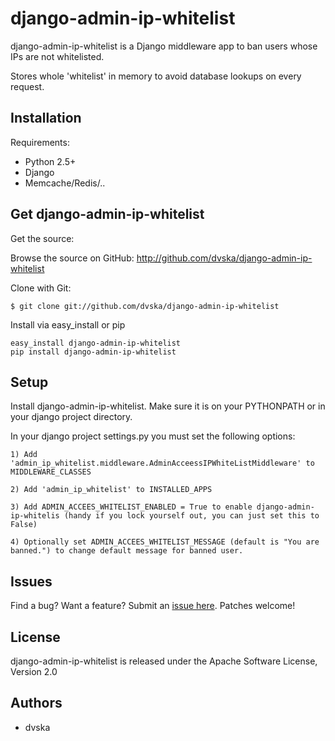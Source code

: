 django-admin-ip-whitelist
====
django-admin-ip-whitelist is a Django middleware app to ban users whose IPs are not whitelisted.

Stores whole 'whitelist' in memory to avoid database lookups on every request. 


Installation
------------

Requirements:

* Python 2.5+
* Django
* Memcache/Redis/.. 

Get django-admin-ip-whitelist 
--------

Get the source:

Browse the source on GitHub: <http://github.com/dvska/django-admin-ip-whitelist>

Clone with Git:

    $ git clone git://github.com/dvska/django-admin-ip-whitelist


Install via easy_install or pip

    easy_install django-admin-ip-whitelist
    pip install django-admin-ip-whitelist


Setup
------
Install django-admin-ip-whitelist. Make sure it is on your PYTHONPATH or in your django project directory.

In your django project settings.py you must set the following options:

    1) Add 'admin_ip_whitelist.middleware.AdminAcceessIPWhiteListMiddleware' to MIDDLEWARE_CLASSES

    2) Add 'admin_ip_whitelist' to INSTALLED_APPS

    3) Add ADMIN_ACCEES_WHITELIST_ENABLED = True to enable django-admin-ip-whitelis (handy if you lock yourself out, you can just set this to False)
    
    4) Optionally set ADMIN_ACCEES_WHITELIST_MESSAGE (default is "You are banned.") to change default message for banned user.

Issues
------
Find a bug? Want a feature? Submit an [issue
here](http://github.com/dvska/django-admin-ip-whitelist/issues). Patches welcome!

License
------
django-admin-ip-whitelist is released under the Apache Software License, Version 2.0


Authors
-------
 * dvska
